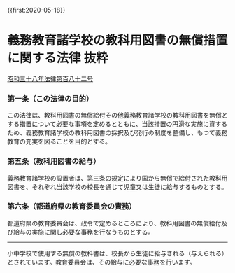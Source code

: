 {{first:2020-05-18}}
# 義務教育諸学校の教科用図書の無償措置に関する法律 抜粋
[昭和三十八年法律第百八十二号](https://elaws.e-gov.go.jp/search/elawsSearch/elaws_search/lsg0500/detail?lawId=338AC0000000182)
### 第一条（この法律の目的）
この法律は、教科用図書の無償給付その他義務教育諸学校の教科用図書を無償とする措置について必要な事項を定めるとともに、当該措置の円滑な実施に資するため、義務教育諸学校の教科用図書の採択及び発行の制度を整備し、もつて義務教育の充実を図ることを目的とする。

### 第五条（教科用図書の給与）
義務教育諸学校の設置者は、第三条の規定により<span class="highlight">国から無償で給付された教科用図書を、それぞれ当該学校の校長を通じて児童又は生徒に給与する</span>ものとする。

### 第六条（都道府県の教育委員会の責務）
<span class="highlight">都道府県の教育委員会は、政令で定めるところにより、教科用図書の無償給付及び給与の実施に関し必要な事務を行なう</span>ものとする。

---

<div class="note"><i class="fa fa-comment-o"></i> 小中学校で使用する無償の教科書は、校長から生徒に給与される（与えられる）とされています。教育委員会は、その給与に必要な事務を行います。</div>